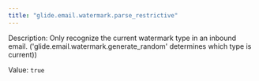 ```yaml
---
title: "glide.email.watermark.parse_restrictive"
---
```


Description: Only recognize the current watermark type in an inbound email. ('glide.email.watermark.generate_random' determines which type is current))

Value: `true`